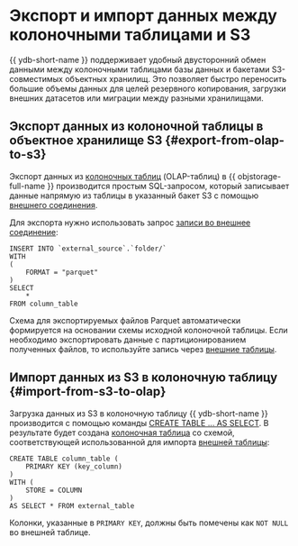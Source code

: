 # Экспорт и импорт данных между колоночными таблицами и S3

{{ ydb-short-name }} поддерживает удобный двусторонний обмен данными между колоночными таблицами базы данных и бакетами S3-совместимых объектных хранилищ. Это позволяет быстро переносить большие объемы данных для целей резервного копирования, загрузки внешних датасетов или миграции между разными хранилищами.

## Экспорт данных из колоночной таблицы в объектное хранилище S3 {#export-from-olap-to-s3}

Экспорт данных из [колоночных таблиц](../../datamodel/table.md#column-oriented-tables) (OLAP-таблиц) в {{ objstorage-full-name }} производится простым SQL-запросом, который записывает данные напрямую из таблицы в указанный бакет S3 с помощью [внешнего соединения](../../datamodel/external_data_source.md).

Для экспорта нужно использовать запрос [записи во внешнее соединение](write_data.md#connection-write):

```yql
INSERT INTO `external_source`.`folder/`
WITH
(
    FORMAT = "parquet"
)
SELECT
    *
FROM column_table
```

Схема для экспортируемых файлов Parquet автоматически формируется на основании схемы исходной колоночной таблицы. Если необходимо экспортировать данные с партиционированием полученных файлов, то используйте запись через [внешние таблицы](write_data.md#external-table-write).

## Импорт данных из S3 в колоночную таблицу {#import-from-s3-to-olap}

Загрузка данных из S3 в колоночную таблицу {{ ydb-short-name }} производится с помощью команды [CREATE TABLE ... AS SELECT](../../../yql/reference/syntax/create_table/index.md). В результате будет создана [колоночная таблица](../../datamodel/table.md#column-oriented-tables) со схемой, соответствующей использованной для импорта [внешней таблицы](../../datamodel/external_table.md):

```yql
CREATE TABLE column_table (
    PRIMARY KEY (key_column)
)
WITH (
    STORE = COLUMN
)
AS SELECT * FROM external_table
```

Колонки, указанные в `PRIMARY KEY`, должны быть помечены как `NOT NULL` во внешней таблице.
